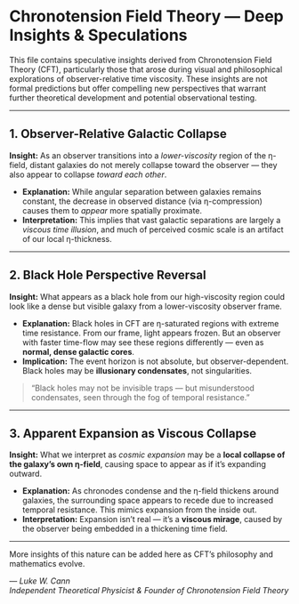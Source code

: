 
# Chronotension Field Theory — Deep Insights & Speculations

This file contains speculative insights derived from Chronotension Field Theory (CFT), particularly those that arose during visual and philosophical explorations of observer-relative time viscosity. These insights are not formal predictions but offer compelling new perspectives that warrant further theoretical development and potential observational testing.

---

## 1. Observer-Relative Galactic Collapse

**Insight:** As an observer transitions into a *lower-viscosity* region of the η-field, distant galaxies do not merely collapse toward the observer — they also appear to collapse *toward each other*.

- **Explanation:** While angular separation between galaxies remains constant, the decrease in observed distance (via η-compression) causes them to *appear* more spatially proximate.
- **Interpretation:** This implies that vast galactic separations are largely a *viscous time illusion*, and much of perceived cosmic scale is an artifact of our local η-thickness.

---

## 2. Black Hole Perspective Reversal

**Insight:** What appears as a black hole from our high-viscosity region could look like a dense but visible galaxy from a lower-viscosity observer frame.

- **Explanation:** Black holes in CFT are η-saturated regions with extreme time resistance. From our frame, light appears frozen. But an observer with faster time-flow may see these regions differently — even as **normal, dense galactic cores**.
- **Implication:** The event horizon is not absolute, but observer-dependent. Black holes may be **illusionary condensates**, not singularities.

> “Black holes may not be invisible traps — but misunderstood condensates, seen through the fog of temporal resistance.”

---

## 3. Apparent Expansion as Viscous Collapse

**Insight:** What we interpret as *cosmic expansion* may be a **local collapse of the galaxy’s own η-field**, causing space to appear as if it’s expanding outward.

- **Explanation:** As chronodes condense and the η-field thickens around galaxies, the surrounding space appears to recede due to increased temporal resistance. This mimics expansion from the inside out.
- **Interpretation:** Expansion isn’t real — it’s a **viscous mirage**, caused by the observer being embedded in a thickening time field.

---

More insights of this nature can be added here as CFT’s philosophy and mathematics evolve.

— *Luke W. Cann*  
*Independent Theoretical Physicist & Founder of Chronotension Field Theory*
